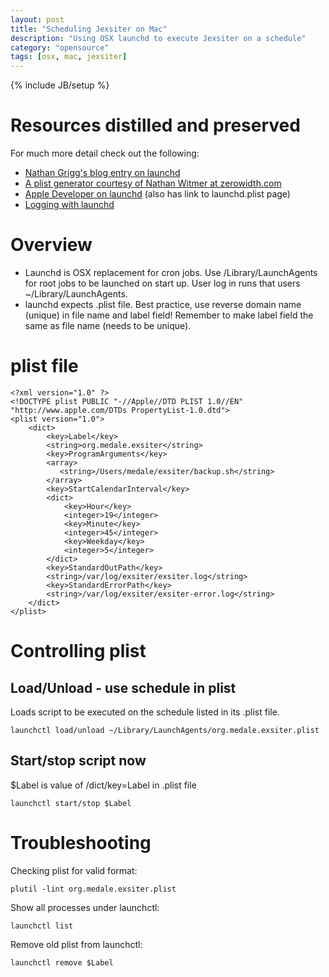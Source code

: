 ```yaml
---
layout: post
title: "Scheduling Jexsiter on Mac"
description: "Using OSX launchd to execute Jexsiter on a schedule"
category: "opensource"
tags: [osx, mac, jexsiter]
---
```

{% include JB/setup %}

# Resources distilled and preserved
For much more detail check out the following:
* [Nathan Grigg's blog entry on launchd](http://nathangrigg.net/2012/07/schedule-jobs-using-launchd/)
* [A plist generator courtesy of Nathan Witmer at zerowidth.com](http://launched.zerowidth.com/)
* [Apple Developer on launchd](https://developer.apple.com/library/mac/documentation/MacOSX/Conceptual/BPSystemStartup/Chapters/CreatingLaunchdJobs.html) (also has link to launchd.plist
page)
* [Logging with launchd](http://erikslab.com/2011/02/04/logging-with-launchd/)

# Overview
* Launchd is OSX replacement for cron jobs. Use /Library/LaunchAgents for root jobs to be launched on start up. User log in runs that users ~/Library/LaunchAgents. 
* launchd expects .plist file. Best practice, use reverse domain name (unique) in file name and label field! Remember to make label field the same as file name (needs to be unique).

# plist file

    <?xml version="1.0" ?>
    <!DOCTYPE plist PUBLIC "-//Apple//DTD PLIST 1.0//EN" "http://www.apple.com/DTDs PropertyList-1.0.dtd">
    <plist version="1.0">
        <dict>
            <key>Label</key>
            <string>org.medale.exsiter</string>
            <key>ProgramArguments</key>
            <array>
               <string>/Users/medale/exsiter/backup.sh</string>
            </array>
            <key>StartCalendarInterval</key>
	        <dict>
		        <key>Hour</key>
		        <integer>19</integer>
		        <key>Minute</key>
		        <integer>45</integer>
		        <key>Weekday</key>
		        <integer>5</integer>
	        </dict>
	        <key>StandardOutPath</key>
            <string>/var/log/exsiter/exsiter.log</string>
            <key>StandardErrorPath</key>
            <string>/var/log/exsiter/exsiter-error.log</string>
        </dict>
    </plist>
    
# Controlling plist

## Load/Unload - use schedule in plist

Loads script to be executed on the schedule listed in its .plist file.

    launchctl load/unload ~/Library/LaunchAgents/org.medale.exsiter.plist
    
## Start/stop script now

$Label is value of /dict/key=Label in .plist file

    launchctl start/stop $Label
    
# Troubleshooting

Checking plist for valid format:

    plutil -lint org.medale.exsiter.plist

Show all processes under launchctl:

    launchctl list

Remove old plist from launchctl:

    launchctl remove $Label
